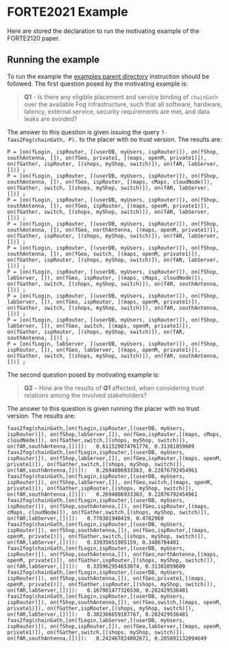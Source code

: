 
<p><img align="left" width="100"> <h1>FORTE2021 Example</h1></p>

Here are stored the declaration to run the motivating example of the FORTE2120 paper.

## Running the example

To run the example the [examples parent directory](https://github.com/di-unipi-socc/FaaS2Fog/tree/main/examples) instruction should be followed.
The first question posed by the motivating example is:

> **Q1**  - Is there any eligible placement and service binding of `chainGath`
> over the available Fog infrastructure, such that all software,
> hardware, latency, external service, security requirements are met,
> and data leaks are avoided?

The answer to this question is given issuing the query `?- faas2Fog(chainGath, P).` to the placer with no trust version.
The results are:

    P = [on(fLogin, ispRouter, [(userDB, myUsers, ispRouter)]), on(fShop, southAntenna, []), on(fGeo, private1, [(maps, openM, private1)]), on(fGather, ispRouter, [(shops, myShop, switch)]), on(fAR, labServer, [])] ;
    P = [on(fLogin, ispRouter, [(userDB, myUsers, ispRouter)]), on(fShop, southAntenna, []), on(fGeo, ispRouter, [(maps, cMaps, cloudNode)]), on(fGather, switch, [(shops, myShop, switch)]), on(fAR, labServer, [])] ;
    P = [on(fLogin, ispRouter, [(userDB, myUsers, ispRouter)]), on(fShop, southAntenna, []), on(fGeo, ispRouter, [(maps, openM, private1)]), on(fGather, switch, [(shops, myShop, switch)]), on(fAR, labServer, [])] ;
    P = [on(fLogin, ispRouter, [(userDB, myUsers, ispRouter)]), on(fShop, southAntenna, []), on(fGeo, northAntenna, [(maps, openM, private1)]), on(fGather, ispRouter, [(shops, myShop, switch)]), on(fAR, labServer, [])] ;
    P = [on(fLogin, ispRouter, [(userDB, myUsers, ispRouter)]), on(fShop, southAntenna, []), on(fGeo, switch, [(maps, openM, private1)]), on(fGather, ispRouter, [(shops, myShop, switch)]), on(fAR, labServer, [])] ;
    P = [on(fLogin, ispRouter, [(userDB, myUsers, ispRouter)]), on(fShop, labServer, []), on(fGeo, ispRouter, [(maps, cMaps, cloudNode)]), on(fGather, switch, [(shops, myShop, switch)]), on(fAR, southAntenna, [])] ;
    P = [on(fLogin, ispRouter, [(userDB, myUsers, ispRouter)]), on(fShop, labServer, []), on(fGeo, ispRouter, [(maps, openM, private1)]), on(fGather, switch, [(shops, myShop, switch)]), on(fAR, southAntenna, [])] ;
    P = [on(fLogin, ispRouter, [(userDB, myUsers, ispRouter)]), on(fShop, labServer, []), on(fGeo, switch, [(maps, openM, private1)]), on(fGather, ispRouter, [(shops, myShop, switch)]), on(fAR, southAntenna, [])] ;
    P = [on(fLogin, labServer, [(userDB, myUsers, ispRouter)]), on(fShop, ispRouter, []), on(fGeo, labServer, [(maps, openM, private1)]), on(fGather, switch, [(shops, myShop, switch)]), on(fAR, southAntenna, [])] ;

The second question posed by motivating example is:

> **Q2** – How are the results of ***Q1*** affected, when considering trust
> relations among the involved stakeholders?


The answer to this question is given running the placer with no trust version.
The results are:

    faas2fog(chainGath,[on(fLogin,ispRouter,[(userDB, myUsers, ispRouter)]), on(fShop,labServer,[]), on(fGeo,ispRouter,[(maps, cMaps, cloudNode)]), on(fGather,switch,[(shops, myShop, switch)]), on(fAR,southAntenna,[])]):   0.611528074761776, 0.31381059609
    faas2fog(chainGath,[on(fLogin,ispRouter,[(userDB, myUsers, ispRouter)]), on(fShop,labServer,[]), on(fGeo,ispRouter,[(maps, openM, private1)]), on(fGather,switch,[(shops, myShop, switch)]), on(fAR,southAntenna,[])]):   0.2694086933363, 0.22876792454961
    faas2fog(chainGath,[on(fLogin,ispRouter,[(userDB, myUsers, ispRouter)]), on(fShop,labServer,[]), on(fGeo,switch,[(maps, openM, private1)]), on(fGather,ispRouter,[(shops, myShop, switch)]), on(fAR,southAntenna,[])]):   0.2694086933363, 0.22876792454961
    faas2fog(chainGath,[on(fLogin,ispRouter,[(userDB, myUsers, ispRouter)]), on(fShop,southAntenna,[]), on(fGeo,ispRouter,[(maps, cMaps, cloudNode)]), on(fGather,switch,[(shops, myShop, switch)]), on(fAR,labServer,[])]):   0.770301940419, 0.4782969
    faas2fog(chainGath,[on(fLogin,ispRouter,[(userDB, myUsers, ispRouter)]), on(fShop,southAntenna,[]), on(fGeo,ispRouter,[(maps, openM, private1)]), on(fGather,switch,[(shops, myShop, switch)]), on(fAR,labServer,[])]):   0.33935651985159, 0.3486784401
    faas2fog(chainGath,[on(fLogin,ispRouter,[(userDB, myUsers, ispRouter)]), on(fShop,southAntenna,[]), on(fGeo,northAntenna,[(maps, openM, private1)]), on(fGather,ispRouter,[(shops, myShop, switch)]), on(fAR,labServer,[])]):   0.335962954653074, 0.31381059609
    faas2fog(chainGath,[on(fLogin,ispRouter,[(userDB, myUsers, ispRouter)]), on(fShop,southAntenna,[]), on(fGeo,private1,[(maps, openM, private1)]), on(fGather,ispRouter,[(shops, myShop, switch)]), on(fAR,labServer,[])]):   0.167981477326538, 0.282429536481
    faas2fog(chainGath,[on(fLogin,ispRouter,[(userDB, myUsers, ispRouter)]), on(fShop,southAntenna,[]), on(fGeo,switch,[(maps, openM, private1)]), on(fGather,ispRouter,[(shops, myShop, switch)]), on(fAR,labServer,[])]):   0.302366659187767, 0.282429536481
    faas2fog(chainGath,[on(fLogin,labServer,[(userDB, myUsers, ispRouter)]), on(fShop,ispRouter,[]), on(fGeo,labServer,[(maps, openM, private1)]), on(fGather,switch,[(shops, myShop, switch)]), on(fAR,southAntenna,[])]):   0.242467824002671, 0.205891132094649




